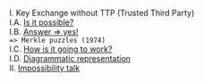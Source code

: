 I. Key Exchange without TTP (Trusted Third Party)<br>
I.A. <a href="http://geekresearchlab.net/coursera/crypto1/trusted-7.jpg">Is it possible?</a><br>
I.B. <a href="http://geekresearchlab.net/coursera/crypto1/trusted-8.jpg">Answer => yes!</a> <br>
<code>=> Merkle puzzles (1974)</code><br>
I.C. <a href="http://geekresearchlab.net/coursera/crypto1/trusted-9.jpg">How is it going to work?</a><br>
I.D. <a href="http://geekresearchlab.net/coursera/crypto1/trusted-10.jpg">Diagrammatic representation</a><br>
II. <a href="http://geekresearchlab.net/coursera/crypto1/trusted-11.jpg">Impossibility talk</a>
